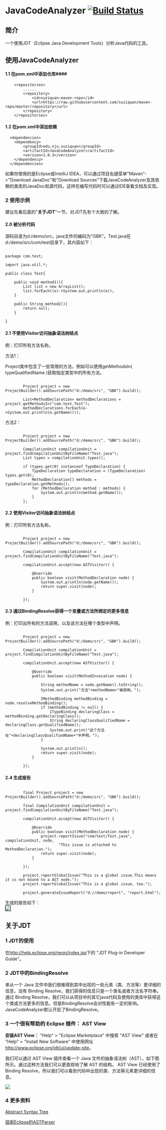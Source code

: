 # JavaCodeAnalyzer [![Build Status](https://travis-ci.org/SuZiquan/JavaCodeAnalyzer.svg?branch=master)](https://travis-ci.org/SuZiquan/JavaCodeAnalyzer)  
## 简介  
一个使用JDT（Eclipse Java Development Tools）分析Java代码的工具。
## 使用JavaCodeAnalyzer

#### 1.1 在pom.xml中添加仓库####

		<repositories>
			......
			<repository>
				<id>suziquan-maven-repo</id>
				<url>https://raw.githubusercontent.com/suziquan/maven-repo/master/repository</url>
			</repository>
		</repositories>

#### 1.2 在pom.xml中添加依赖  

	  <dependencies>
	  	<dependency>
	  		<groupId>edu.nju.suziquan</groupId>
	  		<artifactId>JavaCodeAnalyzer</artifactId>
	  		<version>1.0.3</version>
	  	</dependency>
	  </dependencies>
	  
如果你使用的是Eclipse或IntelliJ IDEA，可以通过项目右键菜单"Maven"->"Download JavaDoc"和"Download Sources"下载JavaCodeAnalyzer及其依赖的类库的JavaDoc和源代码，这样在编写代码时可以通过IDE查看文档及实现。

### 2 使用示例
建议先看后面的"<strong>关于JDT</strong>"一节，对JDT先有个大致的了解。
#### 2.0 被分析代码
源码目录为d:/demo/src，java文件的编码为"GBK"。Test.java在d:/demo/src/com/test目录下，其内容如下：
<pre><code>
package com.test;

import java.util.*;

public class Test{
	
	public void method1(){
		List list = new ArrayList();
		list.forEach((e)->System.out.println(e));
	}
	
	public String method2(){
		return null;
	}
	
}</code></pre>
#### 2.1 不使用Visitor访问抽象语法树结点
例：打印所有方法名称。

方法1：

Project类中包含了一些常用的方法，例如可以使用getMethodsIn( typeQualifiedName )获取指定类型中的所有方法。
<pre><code>			
		Project project = new ProjectBuilder().addSourcePath("d:/demo/src", "GBK").build();

		List&lt;MethodDeclaration&gt; methodDeclarations = project.getMethodsIn("com.test.Test");
		methodDeclarations.forEach(e->System.out.println(e.getName()));
</code></pre>
方法2：
<pre><code>			
		Project project = new ProjectBuilder().addSourcePath("d:/demo/src", "GBK").build();

		CompilationUnit compilationUnit = project.findCompilationUnitByFileName("Test.java");
		List types = compilationUnit.types();

		if (types.get(0) instanceof TypeDeclaration) {
			TypeDeclaration typeDeclaration = (TypeDeclaration) types.get(0);
			MethodDeclaration[] methods = typeDeclaration.getMethods();
			for (MethodDeclaration method : methods) {
				System.out.println(method.getName());
			}
		};
</code></pre>

#### 2.2 使用Visitor访问抽象语法树结点
例：打印所有方法名称。
<pre><code>			
		Project project = new ProjectBuilder().addSourcePath("d:/demo/src", "GBK").build();

		CompilationUnit compilationUnit = project.findCompilationUnitByFileName("Test.java");
		
		compilationUnit.accept(new ASTVisitor() {

			@Override
			public boolean visit(MethodDeclaration node) {
				System.out.println(node.getName());
				return super.visit(node);
			}
			
		});
</code></pre>
#### 2.3 通过BindingResolve获得一个变量或方法所绑定的更多信息
例：打印出所有的方法调用，以及该方法在哪个类型中声明。
<pre><code>			
		Project project = new ProjectBuilder().addSourcePath("d:/demo/src", "GBK").build();

		CompilationUnit compilationUnit = project.findCompilationUnitByFileName("Test.java");
		
		compilationUnit.accept(new ASTVisitor() {

			@Override
			public boolean visit(MethodInvocation node) {
				
				String methodName = node.getName().toString();
				System.out.print("方法"+methodName+"被调用。");

				IMethodBinding methodBinding = node.resolveMethodBinding();
				if (methodBinding != null) {
					ITypeBinding declaringClass = methodBinding.getDeclaringClass();
					String declaringClassQualifiedName = declaringClass.getQualifiedName();
					System.out.print("这个方法在"+declaringClassQualifiedName+"中声明。");
				}

				System.out.println();				
				return super.visit(node);
			}
			
		});
</code></pre>
#### 2.4 生成报告
<pre><code>			
		final Project project = new ProjectBuilder().addSourcePath("d:/demo/src", "GBK").build();

		final CompilationUnit compilationUnit = project.findCompilationUnitByFileName("Test.java");
		
		compilationUnit.accept(new ASTVisitor() {

			@Override
			public boolean visit(MethodDeclaration node) {
				project.reportIssue("com/test/Test.java", compilationUnit, node,
						"This issue is attached to MethodDeclaration.");
				return super.visit(node);
			}
			
		});
		
		project.reportGlobalIssue("This is a global issue.This means it is not bound to a AST node.");
		project.reportGlobalIssue("This is a global issue, too.");
		
		project.generateIssueReport("d://demo/report", "report.html");
</code></pre>
生成的报告如下：
<br/>
 <img src="/md-res/report.png"  style="border:1px solid #000"/>
## 关于JDT
### 1 JDT的使用

在<a href="http://help.eclipse.org/neon/index.jsp">http://help.eclipse.org/neon/index.jsp</a>下的 "JDT Plug-in Developer Guide"。

### 2 JDT中的BindingResolve

单从一个 Java 文件中我们很难得到其中出现的一些元素（类、方法等）更详细的信息，没有 Binding Resolve，我们获得的信息只是一个类名或者方法名字符串。通过 Binding Resolve，我们可以从项目中的其它java代码及使用的类库中获得这个类或方法更多的信息。但是BindingResolve会对性能有一定的影响。JavaCodeAnalyzer默认开启了BindingResolve。

### 3 一个很有帮助的 Eclipse 插件： AST View
<strong>安装AST View：</strong>
 "Help" > "Eclipse Marketplace" 中搜索 "AST View" 或者在 "Help" > "Install New Software" 中使用网址 <a>http://www.eclipse.org/jdt/ui/update-site</a>。

我们可以通过 AST View 插件查看一个 Java 文件的抽象语法树（AST），如下图所示。通过这种方法我们可以更直观地了解 AST 的结构。 AST View 已经使用了
Binding Resolve，所以我们可以看到代码中出现的类、方法等元素更详细的信息。

![](/md-res/astview.png) 

### 4 更多资料
<a href="http://www.eclipse.org/articles/article.php?file=Article-JavaCodeManipulation_AST/index.html ">Abstract Syntax Tree</a>

<a href="http://www.ibm.com/developerworks/cn/opensource/os-ast/index.html">探索Eclipse的ASTParser</a>